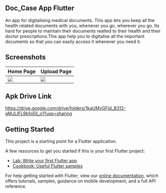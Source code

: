 ## Doc_Case App Flutter 

An app for digitalising medical documents.
This app lets you keep all the health related documents with you, whenever you go, wherever you go.
Its hard for people to maintain their documents realted to their health and their doctor prescriptions.This app help you to digitalise all the important documents so that you can easily access it whenever you need it.

## Screenshots

| Home Page | Upload Page  |
| --- | --- |
| ![](screenshots/ss1.jpg)|![](screenshots/ss2.jpg)|

## Apk Drive Link
https://drive.google.com/drive/folders/1kaUMyGFId_B312-gMJLIFL9b1q5Il_o1?usp=sharing

## Getting Started

This project is a starting point for a Flutter application.

A few resources to get you started if this is your first Flutter project:

- [Lab: Write your first Flutter app](https://flutter.dev/docs/get-started/codelab)
- [Cookbook: Useful Flutter samples](https://flutter.dev/docs/cookbook)

For help getting started with Flutter, view our
[online documentation](https://flutter.dev/docs), which offers tutorials,
samples, guidance on mobile development, and a full API reference.
